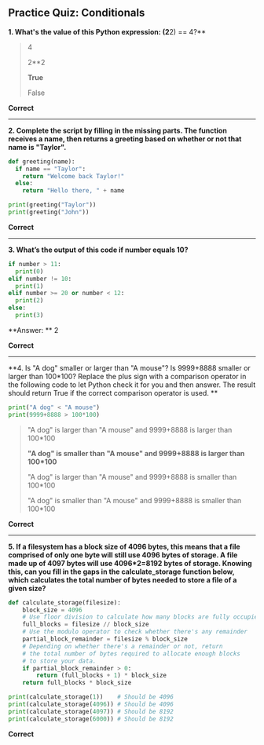 ## Practice Quiz: Conditionals

**1. What's the value of this Python expression: (2**2) == 4?**

> 4
>
> 2**2
>
> **True**
>
> False

**Correct**


---


**2. Complete the script by filling in the missing parts. The function receives a name, then returns a greeting based on whether or not that name is "Taylor".**

```python
def greeting(name):
  if name == "Taylor":
    return "Welcome back Taylor!"
  else:
    return "Hello there, " + name

print(greeting("Taylor"))
print(greeting("John"))
```

**Correct**


---


**3. What’s the output of this code if number equals 10?**

```python
if number > 11: 
  print(0)
elif number != 10:
  print(1)
elif number >= 20 or number < 12:
  print(2)
else:
  print(3)
```
**Answer: ** 2


**Correct**


---


**4. Is "A dog" smaller or larger than "A mouse"? Is 9999+8888 smaller or larger than 100*100? Replace the plus sign with a comparison operator in the following code to let Python check it for you and then answer. The result should return True if the correct comparison operator is used.  **

```python
print("A dog" < "A mouse")
print(9999+8888 > 100*100)
```



> "A dog" is larger than "A mouse" and 9999+8888 is larger than 100*100
> 
> **"A dog" is smaller than "A mouse" and 9999+8888 is larger than 100*100**
> 
> "A dog" is larger than "A mouse" and 9999+8888 is smaller than 100*100
> 
> "A dog" is smaller than "A mouse" and 9999+8888 is smaller than 100*100


**Correct**


---

**5. If a filesystem has a block size of 4096 bytes, this means that a file comprised of only one byte will still use 4096 bytes of storage. A file made up of 4097 bytes will use 4096*2=8192 bytes of storage. Knowing this, can you fill in the gaps in the calculate_storage function below, which calculates the total number of bytes needed to store a file of a given size?**

```python
def calculate_storage(filesize):
    block_size = 4096
    # Use floor division to calculate how many blocks are fully occupied
    full_blocks = filesize // block_size
    # Use the modulo operator to check whether there's any remainder
    partial_block_remainder = filesize % block_size
    # Depending on whether there's a remainder or not, return
    # the total number of bytes required to allocate enough blocks
    # to store your data.
    if partial_block_remainder > 0:
        return (full_blocks + 1) * block_size
    return full_blocks * block_size

print(calculate_storage(1))    # Should be 4096
print(calculate_storage(4096)) # Should be 4096
print(calculate_storage(4097)) # Should be 8192
print(calculate_storage(6000)) # Should be 8192
```

**Correct**
